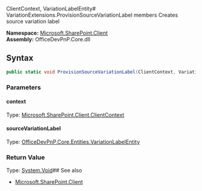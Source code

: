 ClientContext, VariationLabelEntity# VariationExtensions.ProvisionSourceVariationLabel members
Creates source variation label  

**Namespace:** [Microsoft.SharePoint.Client](Microsoft.SharePoint.Client.md)  
**Assembly:** OfficeDevPnP.Core.dll  
## Syntax
```C#
public static void ProvisionSourceVariationLabel(ClientContext, VariationLabelEntity)
```
### Parameters
#### context
Type: [Microsoft.SharePoint.Client.ClientContext](Microsoft.SharePoint.Client.ClientContext.md) 
#### 
#### sourceVariationLabel
Type: [OfficeDevPnP.Core.Entities.VariationLabelEntity](OfficeDevPnP.Core.Entities.VariationLabelEntity.md) 
#### 
### Return Value
Type: [System.Void](System.Void.md)## See also
- [Microsoft.SharePoint.Client](Microsoft.SharePoint.Client.md)
